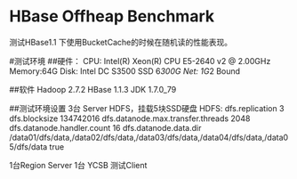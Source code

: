 # HBase Offheap Benchmark

测试HBase1.1 下使用BucketCache的时候在随机读的性能表现。

#测试环境
##硬件：
CPU: Intel(R) Xeon(R) CPU E5-2640 v2 @ 2.00GHz
Memory:64G
Disk: Intel DC S3500 SSD 6*300G
Net: 1G*2 Bound

##软件
Hadoop 2.7.2 
HBase 1.1.3
JDK 1.7.0_79

##测试环境设置
3台 Server HDFS，挂载5块SSD硬盘
HDFS:
  <property>
    <name>dfs.replication</name>
    <value>3</value>
  </property>
  <property>
    <name>dfs.blocksize</name>
    <value>134742016</value>
  </property>
  <property>
    <name>dfs.datanode.max.transfer.threads</name>
    <value>2048</value>
  </property>
  <property>
    <name>dfs.datanode.handler.count</name>
    <value>16</value>
  </property>
   <property>
    <name>dfs.datanode.data.dir</name>
    <value>/data01/dfs/data,/data02/dfs/data,/data03/dfs/data,/data04/dfs/data,/data05/dfs/data</value>
    <final>true</final>
  </property>
  
 1台Region Server
 1台 YCSB 测试Client